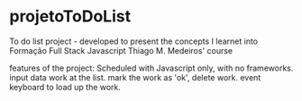 # projetoToDoList

To do list project - developed to present the concepts I learnet into Formação Full Stack Javascript Thiago M. Medeiros' course

features of the project:
Scheduled with Javascript only, with no frameworks. 
input data work at the list.
mark the work as 'ok', delete work.
event keyboard to load up the work.
